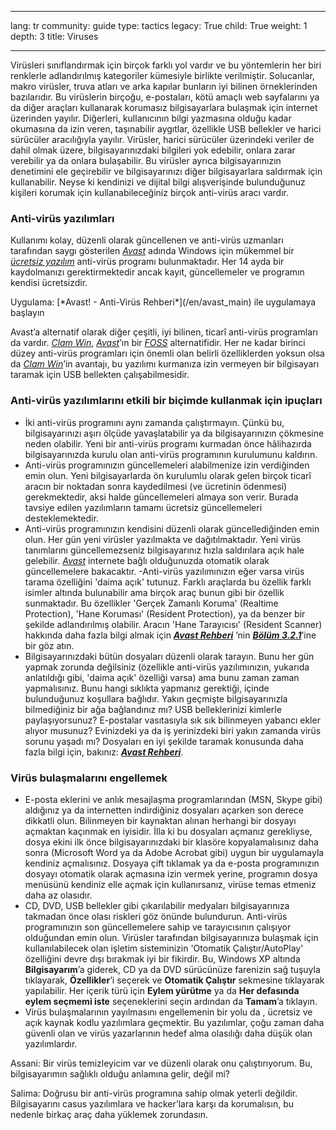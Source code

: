 

---

lang: tr
community: guide
type: tactics
legacy: True
child: True
weight: 1
depth: 3
title: Viruses

---

Virüsleri sınıflandırmak için birçok farklı yol vardır ve bu yöntemlerin her biri renklerle adlandırılmış kategoriler kümesiyle birlikte verilmiştir. Solucanlar, makro virüsler, truva atları ve arka kapılar bunların iyi bilinen örneklerinden bazılarıdır. Bu virüslerin birçoğu, e-postaları, kötü amaçlı web sayfalarını ya da diğer araçları kullanarak korumasız bilgisayarlara bulaşmak için internet üzerinden yayılır. Diğerleri, kullanıcının bilgi yazmasına olduğu kadar okumasına da izin veren, taşınabilir aygıtlar, özellikle USB bellekler ve harici sürücüler aracılığıyla yayılır. Virüsler, harici sürücüler üzerindeki veriler de dahil olmak üzere, bilgisayarınızdaki bilgileri yok edebilir, onlara zarar verebilir ya da onlara bulaşabilir. Bu virüsler ayrıca bilgisayarınızın denetimini ele geçirebilir ve bilgisayarınızı diğer bilgisayarlara saldırmak için kullanabilir. Neyse ki kendinizi ve dijital bilgi alışverişinde bulunduğunuz kişileri korumak için kullanabileceğiniz birçok anti-virüs aracı vardır.

### Anti-virüs yazılımları ###

Kullanımı kolay, düzenli olarak güncellenen ve anti-virüs uzmanları tarafından saygı gösterilen [*Avast*](/tr/glossary#Avast) adında Windows için mükemmel bir [*ücretsiz yazılım*](/tr/glossary#Freeware) anti-virüs programı bulunmaktadır. Her 14 ayda bir kaydolmanızı gerektirmektedir ancak kayıt, güncellemeler ve programın kendisi ücretsizdir.

<div class=getstarted markdown=1>
Uygulama: [*Avast! - Anti-Virüs Rehberi*](/en/avast_main) ile uygulamaya başlayın
</div>

Avast’a alternatif olarak diğer çeşitli, iyi bilinen, ticarî anti-virüs programları da vardır. [*Clam Win*](/tr/glossary#Clam_Win), *[Avast](/tr/glossary#Avast)*’ın bir [*FOSS*](/tr/glossary#FOSS) alternatifidir. Her ne kadar birinci düzey anti-virüs programları için önemli olan belirli özelliklerden yoksun olsa da [*Clam Win*](/tr/glossary#Clam_Win)’in avantajı, bu yazılımı kurmanıza izin vermeyen bir bilgisayarı taramak için USB bellekten çalışabilmesidir.

### Anti-virüs yazılımlarını etkili bir biçimde kullanmak için ipuçları ###

- İki anti-virüs programını aynı zamanda çalıştırmayın. Çünkü bu, bilgisayarınızı aşırı ölçüde yavaşlatabilir ya da bilgisayarınızın çökmesine neden olabilir. Yeni bir anti-virüs programı kurmadan önce hâlihazırda bilgisayarınızda kurulu olan anti-virüs programının kurulumunu kaldırın. 
- Anti-virüs programınızın güncellemeleri alabilmenize izin verdiğinden emin olun. Yeni bilgisayarlarda ön kurulumlu olarak gelen birçok ticarî aracın bir noktadan sonra kaydedilmesi (ve ücretinin ödenmesi) gerekmektedir, aksi halde güncellemeleri almaya son verir. Burada tavsiye edilen yazılımların tamamı ücretsiz güncellemeleri desteklemektedir. 
- Anti-virüs programınızın kendisini düzenli olarak güncellediğinden emin olun. Her gün yeni virüsler yazılmakta ve dağıtılmaktadır. Yeni virüs tanımlarını güncellemezseniz bilgisayarınız hızla saldırılara açık hale gelebilir. [*Avast*](/tr/glossary#Avast) internete bağlı olduğunuzda otomatik olarak güncellemelere bakacaktır. 
-Anti-virüs yazılımınızın eğer varsa virüs tarama özelliğini 'daima açık' tutunuz. Farklı araçlarda bu özellik farklı isimler altında bulunabilir ama birçok araç bunun gibi bir özellik sunmaktadır. Bu özellikler 'Gerçek Zamanlı Koruma' (Realtime Protection), 'Hane Koruması' (Resident Protection), ya da benzer bir şekilde adlandırılmış olabilir. Aracın 'Hane Tarayıcısı' (Resident Scanner) hakkında daha fazla bilgi almak için [***Avast Rehberi***](/en/avast_main) ’nin [***Bölüm 3.2.1***](/en/howtouseavast#Section_3.2.1)’ine bir göz atın.
- Bilgisayarınızdaki bütün dosyaları düzenli olarak tarayın. Bunu her gün yapmak zorunda değilsiniz (özellikle anti-virüs yazılımınızın, yukarıda anlatıldığı gibi, 'daima açık' özelliği varsa) ama bunu zaman zaman yapmalısınız. Bunu hangi sıklıkta yapmanız gerektiği, içinde bulunduğunuz koşullara bağlıdır. Yakın geçmişte bilgisayarınızla bilmediğiniz bir ağa bağlandınız mı? USB belleklerinizi kimlerle paylaşıyorsunuz? E-postalar vasıtasıyla sık sık bilinmeyen yabancı ekler alıyor musunuz? Evinizdeki ya da iş yerinizdeki biri yakın zamanda virüs sorunu yaşadı mı? Dosyaları en iyi şekilde taramak konusunda daha fazla bilgi için, bakınız: [***Avast Rehberi***](/en/avast_main).

### Virüs bulaşmalarını engellemek ###

- E-posta eklerini ve anlık mesajlaşma programlarından (MSN, Skype gibi) aldığınız ya da internetten indirdiğiniz dosyaları açarken son derece dikkatli olun. Bilinmeyen bir kaynaktan alınan herhangi bir dosyayı açmaktan kaçınmak en iyisidir. İlla ki bu dosyaları açmanız gerekliyse, dosya ekini ilk önce bilgisayarınızdaki bir klasöre kopyalamalısınız daha sonra (Microsoft Word ya da Adobe Acrobat gibi) uygun bir uygulamayla kendiniz açmalısınız. Dosyaya çift tıklamak ya da e-posta programınızın dosyayı otomatik olarak açmasına izin vermek yerine, programın dosya menüsünü kendiniz elle açmak için kullanırsanız, virüse temas etmeniz daha az olasıdır. 
- CD, DVD, USB bellekler gibi çıkarılabilir medyaları bilgisayarınıza takmadan önce olası riskleri göz önünde bulundurun. Anti-virüs programınızın son güncellemelere sahip ve tarayıcısının çalışıyor olduğundan emin olun. Virüsler tarafından bilgisayarınıza bulaşmak için kullanılabilecek olan işletim sisteminizin 'Otomatik Çalıştır/AutoPlay' özelliğini devre dışı bırakmak iyi bir fikirdir. Bu, Windows XP altında **Bilgisayarım**’a giderek, CD ya da DVD sürücünüze farenizin sağ tuşuyla tıklayarak, **Özellikler**’i seçerek ve **Otomatik Çalıştır** sekmesine tıklayarak yapılabilir. Her içerik türü için **Eylem yürütme** ya da **Her defasında eylem seçmemi iste** seçeneklerini seçin ardından da **Tamam**’a tıklayın.
- Virüs bulaşmalarının yayılmasını engellemenin bir yolu da , ücretsiz ve açık kaynak kodlu yazılımlara geçmektir. Bu yazılımlar, çoğu zaman daha güvenli olan ve virüs yazarlarının hedef alma olasılığı daha düşük olan yazılımlardır. 

<div class=background markdown=1>
Assani: Bir virüs temizleyicim var ve düzenli olarak onu çalıştırıyorum. Bu, bilgisayarımın sağlıklı olduğu anlamına gelir, değil mi? 

Salima: Doğrusu bir anti-virüs programına sahip olmak yeterli değildir. Bilgisayarını casus yazılımlara ve hacker’lara karşı da korumalısın, bu nedenle birkaç araç daha yüklemek zorundasın. 
</div>

